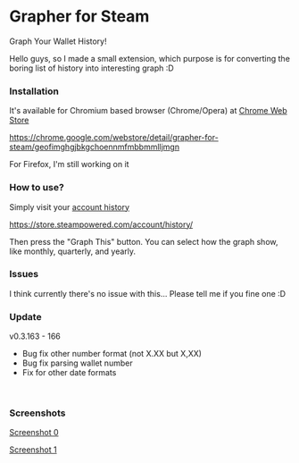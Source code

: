 # Grapher for Steam
Graph Your Wallet History!

Hello guys, so I made a small extension, which purpose is for converting the boring list of history into interesting graph :D

### Installation
It's available for Chromium based browser (Chrome/Opera) at [Chrome Web Store](https://chrome.google.com/webstore/detail/grapher-for-steam/geofimghgjbkgchoennmfmbbmmlljmgn)

https://chrome.google.com/webstore/detail/grapher-for-steam/geofimghgjbkgchoennmfmbbmmlljmgn

For Firefox, I'm still working on it

### How to use?
Simply visit your [account history](https://store.steampowered.com/account/history/)

https://store.steampowered.com/account/history/

Then press the "Graph This" button. You can select how the graph show, like monthly, quarterly, and yearly.

### Issues
I think currently there's no issue with this... Please tell me if you fine one :D

### Update
v0.3.163 - 166

* Bug fix other number format (not X.XX but X,XX)
* Bug fix parsing wallet number
* Fix for other date formats

&nbsp;

### Screenshots
[Screenshot 0](http://i.imgur.com/jk9byxw.png)

[Screenshot 1](http://i.imgur.com/Ujo6SXd.png)
